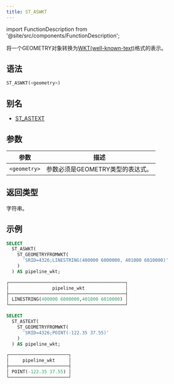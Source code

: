 ```yaml
---
title: ST_ASWKT
---
```

import FunctionDescription from '@site/src/components/FunctionDescription';

<FunctionDescription description="引入或更新: v1.2.436"/>

将一个GEOMETRY对象转换为[WKT(well-known-text)](https://en.wikipedia.org/wiki/Well-known_text_representation_of_geometry)格式的表示。

## 语法

```sql
ST_ASWKT(<geometry>)
```

## 别名

- [ST_ASTEXT](st-astext.md)

## 参数

| 参数         | 描述                                           |
|--------------|------------------------------------------------|
| `<geometry>` | 参数必须是GEOMETRY类型的表达式。               |

## 返回类型

字符串。

## 示例

```sql
SELECT
  ST_ASWKT(
    ST_GEOMETRYFROMWKT(
      'SRID=4326;LINESTRING(400000 6000000, 401000 6010000)'
    )
  ) AS pipeline_wkt;

┌───────────────────────────────────────────┐
│                pipeline_wkt               │
├───────────────────────────────────────────┤
│ LINESTRING(400000 6000000,401000 6010000) │
└───────────────────────────────────────────┘

SELECT
  ST_ASTEXT(
    ST_GEOMETRYFROMWKT(
      'SRID=4326;POINT(-122.35 37.55)'
    )
  ) AS pipeline_wkt;

┌──────────────────────┐
│     pipeline_wkt     │
├──────────────────────┤
│ POINT(-122.35 37.55) │
└──────────────────────┘
```